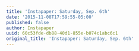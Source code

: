 ```yaml
---
title: 'Instapaper: Saturday, Sep. 6th'
date: '2015-11-08T17:59:55-05:00'
published: false
author: Instapaper
uuid: 60c53fde-db88-40d1-855e-b074c1abc6c1
original_title: 'Instapaper: Saturday, Sep. 6th'
---
```



